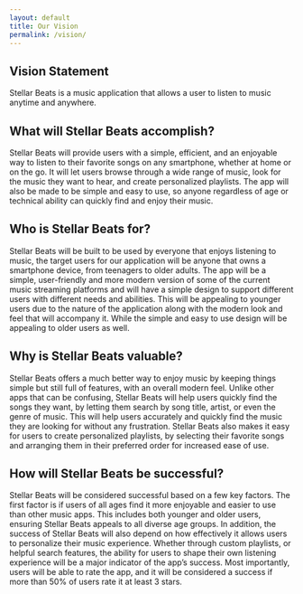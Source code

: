 ```yaml
---
layout: default
title: Our Vision
permalink: /vision/
---
```


## Vision Statement

Stellar Beats is a music application that allows a user to listen to music anytime and anywhere.

## What will Stellar Beats accomplish?

Stellar Beats will provide users with a simple, efficient, and an enjoyable way to listen to their
favorite songs on any smartphone, whether at home or on the go. It will let users browse through a
wide range of music, look for the music they want to hear, and create personalized playlists. The
app will also be made to be simple and easy to use, so anyone regardless of age or technical ability
can quickly find and enjoy their music.

## Who is Stellar Beats for?

Stellar Beats will be built to be used by everyone that enjoys listening to music, the target users
for our application will be anyone that owns a smartphone device, from teenagers to older adults.
The app will be a simple, user-friendly and more modern version of some of the current music
streaming platforms and will have a simple design to support different users with different needs
and abilities. This will be appealing to younger users due to the nature of the application along
with the modern look and feel that will accompany it. While the simple and easy to use design will
be appealing to older users as well.

## Why is Stellar Beats valuable?

Stellar Beats offers a much better way to enjoy music by keeping things simple but still full of
features, with an overall modern feel. Unlike other apps that can be confusing, Stellar Beats will
help users quickly find the songs they want, by letting them search by song title, artist, or even
the genre of music. This will help users accurately and quickly find the music they are looking for
without any frustration. Stellar Beats also makes it easy for users to create personalized
playlists, by selecting their favorite songs and arranging them in their preferred order for
increased ease of use.

## How will Stellar Beats be successful?

Stellar Beats will be considered successful based on a few key factors. The first factor is if users
of all ages find it more enjoyable and easier to use than other music apps. This includes both
younger and older users, ensuring Stellar Beats appeals to all diverse age groups. In addition, the
success of Stellar Beats will also depend on how effectively it allows users to personalize their
music experience. Whether through custom playlists, or helpful search features, the ability for
users to shape their own listening experience will be a major indicator of the app’s success. Most
importantly, users will be able to rate the app, and it will be considered a success if more than
50% of users rate it at least 3 stars. 